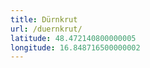 ```yaml
---
title: Dürnkrut
url: /duernkrut/
latitude: 48.472140800000005
longitude: 16.848716500000002
---
```

